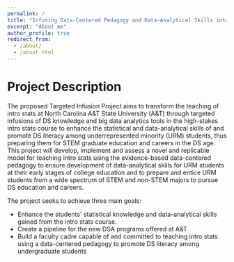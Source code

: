 ```yaml
---
permalink: /
title: "Infusing Data-Centered Pedagogy and Data-Analytical Skills into Introductory Statistics"
excerpt: "About me"
author_profile: true
redirect_from: 
  - /about/
  - /about.html
---
```


Project Description
======

The proposed Targeted Infusion Project aims to transform the teaching of intro stats at North Carolina A&T State University (A&T) through targeted infusions of DS knowledge and big data analytics tools in the high-stakes intro stats course to enhance the statistical and data-analytical skills of and promote DS literacy among underrepresented minority (URM) students, thus preparing them for STEM graduate education and careers in the DS age. This project will develop, implement and assess a novel and replicable model for teaching intro stats using the evidence-based data-centered pedagogy to ensure development of data-analytical skills for URM students at their early stages of college education and to prepare and entice URM students from a wide spectrum of STEM and non-STEM majors to pursue DS education and careers. 

The project seeks to achieve three main goals:
* Enhance the students' statistical knowledge and data-analytical skills gained from the intro stats course.
* Create a pipeline for the new DSA programs offered at A&T
* Build a faculty cadre capable of and committed to teaching intro stats using a data-centered pedagogy to promote DS literacy among undergraduate students